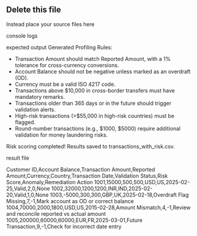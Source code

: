 ## Delete this file

Instead place your source files here

console logs

expected output 
Generated Profiling Rules:
- Transaction Amount should match Reported Amount, with a 1% tolerance for cross-currency conversions.
- Account Balance should not be negative unless marked as an overdraft (OD).
- Currency must be a valid ISO 4217 code.
- Transactions above $10,000 in cross-border transfers must have mandatory remarks.
- Transactions older than 365 days or in the future should trigger validation alerts.
- High-risk transactions (>$55,000 in high-risk countries) must be flagged.
- Round-number transactions (e.g., $1000, $5000) require additional validation for money laundering risks.

Risk scoring completed! Results saved to transactions_with_risk.csv.



result file

Customer ID,Account Balance,Transaction Amount,Reported Amount,Currency,Country,Transaction Date,Validation Status,Risk Score,Anomaly,Remediation Action
1001,15000,500,500,USD,US,2025-02-25,Valid,2,0,None
1002,32000,1200,1200,INR,IND,2025-02-20,Valid,1,0,None
1003,-5000,300,300,GBP,UK,2025-02-18,Overdraft Flag Missing,7,-1,Mark account as OD or correct balance
1004,70000,2000,1800,USD,US,2015-02-28,Amount Mismatch,4,-1,Review and reconcile reported vs actual amount
1005,200000,60000,60000,EUR,FR,2025-03-01,Future Transaction,9,-1,Check for incorrect date entry

